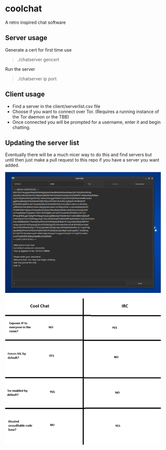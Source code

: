 # coolchat
A retro inspired chat software

## Server usage
Generate a cert for first time use
> ./chatserver gencert

Run the server
> ./chatserver ip port

## Client usage
* Find a server in the client/serverlist.csv file
* Choose if you want to connect over Tor. (Requires a running instance of the Tor daemon or the TBB)
* Once connected you will be prompted for a username, enter it and begin chatting.

## Updating the server list
Eventually there will be a much nicer way to do this and find servers but until then just make a pull request to this repo if you have a server you want added.

![alt text](demo.png)

![irc sucks](IRCSUCKS.png)
